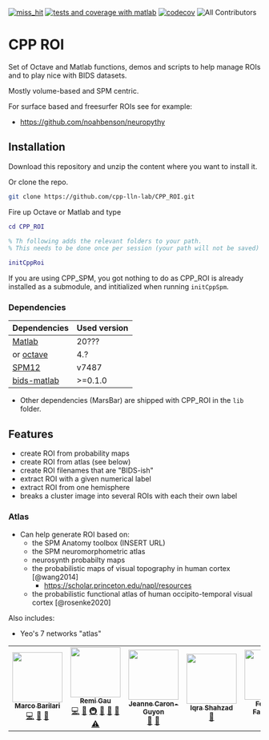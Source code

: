 [![miss_hit](https://github.com/cpp-lln-lab/CPP_ROI/actions/workflows/miss_hit.yml/badge.svg)](https://github.com/cpp-lln-lab/CPP_ROI/actions/workflows/miss_hit.yml)
[![tests and coverage with matlab](https://github.com/cpp-lln-lab/CPP_ROI/actions/workflows/run_tests_matlab.yml/badge.svg)](https://github.com/cpp-lln-lab/CPP_ROI/actions/workflows/run_tests_matlab.yml)
[![codecov](https://codecov.io/gh/cpp-lln-lab/CPP_ROI/branch/main/graph/badge.svg?token=8IoRQtbFUV)](https://codecov.io/gh/cpp-lln-lab/CPP_ROI)
![All Contributors](https://img.shields.io/badge/all_contributors-4-orange.svg?style=flat-square)

# CPP ROI

Set of Octave and Matlab functions, demos and scripts to help manage ROIs and to
play nice with BIDS datasets.

Mostly volume-based and SPM centric.

For surface based and freesurfer ROIs see for example:

-   https://github.com/noahbenson/neuropythy

## Installation

Download this repository and unzip the content where you want to install it.

Or clone the repo.

```bash
git clone https://github.com/cpp-lln-lab/CPP_ROI.git
```

Fire up Octave or Matlab and type

```matlab
cd CPP_ROI

% Th following adds the relevant folders to your path.
% This needs to be done once per session (your path will not be saved)

initCppRoi
```

If you are using CPP_SPM, you got nothing to do as CPP_ROI is already installed
as a submodule, and intitialized when running `initCppSpm`.

### Dependencies

| Dependencies                                                    | Used version |
| --------------------------------------------------------------- | ------------ |
| [Matlab](https://www.mathworks.com/products/matlab.html)        | 20???        |
| or [octave](https://www.gnu.org/software/octave/)               | 4.?          |
| [SPM12](https://www.fil.ion.ucl.ac.uk/spm/software/spm12/)      | v7487        |
| [bids-matlab](https://github.com/bids-standard/bids-matlab.git) | >=0.1.0      |

-   Other dependencies (MarsBar) are shipped with CPP_ROI in the `lib` folder.

## Features

-   create ROI from probability maps
-   create ROI from atlas (see below)
-   create ROI filenames that are "BIDS-ish"
-   extract ROI with a given numerical label
-   extract ROI from one hemisphere
-   breaks a cluster image into several ROIs with each their own label

### Atlas

-   Can help generate ROI based on:
    -   the SPM Anatomy toolbox (INSERT URL)
    -   the SPM neuromorphometric atlas
    -   neurosynth probabilty maps
    -   the probabilistic maps of visual topography in human cortex [@wang2014]
        -   https://scholar.princeton.edu/napl/resources
    -   the probabilistic functional atlas of human occipito-temporal visual cortex [@rosenke2020]

Also includes:

-   Yeo's 7 networks "atlas"
<!-- add REF and URL -->

<!-- ALL-CONTRIBUTORS-LIST:START - Do not remove or modify this section -->
<!-- prettier-ignore-start -->
<!-- markdownlint-disable -->
<table>
  <tr>
    <td align="center"><a href="https://github.com/marcobarilari"><img src="https://avatars.githubusercontent.com/u/38101692?v=4?s=100" width="100px;" alt=""/><br /><sub><b>Marco Barilari</b></sub></a><br /><a href="https://github.com/cpp-lln-lab/CPP_ROI/commits?author=marcobarilari" title="Code">💻</a> <a href="https://github.com/cpp-lln-lab/CPP_ROI/commits?author=marcobarilari" title="Documentation">📖</a> <a href="#ideas-marcobarilari" title="Ideas, Planning, & Feedback">🤔</a></td>
    <td align="center"><a href="https://github.com/Remi-Gau"><img src="https://avatars.githubusercontent.com/u/6961185?v=4?s=100" width="100px;" alt=""/><br /><sub><b>Remi Gau</b></sub></a><br /><a href="https://github.com/cpp-lln-lab/CPP_ROI/commits?author=Remi-Gau" title="Code">💻</a> <a href="https://github.com/cpp-lln-lab/CPP_ROI/commits?author=Remi-Gau" title="Documentation">📖</a> <a href="#infra-Remi-Gau" title="Infrastructure (Hosting, Build-Tools, etc)">🚇</a> <a href="#design-Remi-Gau" title="Design">🎨</a> <a href="https://github.com/cpp-lln-lab/CPP_ROI/pulls?q=is%3Apr+reviewed-by%3ARemi-Gau" title="Reviewed Pull Requests">👀</a> <a href="https://github.com/cpp-lln-lab/CPP_ROI/issues?q=author%3ARemi-Gau" title="Bug reports">🐛</a> <a href="https://github.com/cpp-lln-lab/CPP_ROI/commits?author=Remi-Gau" title="Tests">⚠️</a></td>
    <td align="center"><a href="https://github.com/JeanneCaronGuyon"><img src="https://avatars.githubusercontent.com/u/8718798?v=4?s=100" width="100px;" alt=""/><br /><sub><b>Jeanne Caron-Guyon </b></sub></a><br /><a href="#ideas-JeanneCaronGuyon " title="Ideas, Planning, & Feedback">🤔</a> <a href="#userTesting-JeanneCaronGuyon " title="User Testing">📓</a></td>
    <td align="center"><a href="https://github.com/iqrashahzad14"><img src="https://avatars.githubusercontent.com/u/75671348?v=4?s=100" width="100px;" alt=""/><br /><sub><b>Iqra Shahzad</b></sub></a><br /><a href="#userTesting-iqrashahzad14" title="User Testing">📓</a></td>
    <td align="center"><a href="https://github.com/fedefalag"><img src="https://avatars2.githubusercontent.com/u/50373329?v=4?s=100" width="100px;" alt=""/><br /><sub><b>Federica Falagiarda</b></sub></a><br /><a href="https://github.com/cpp-lln-lab/CPP_ROI/issues?q=author%3Afedefalag" title="Bug reports">🐛</a> <a href="#userTesting-fedefalag" title="User Testing">📓</a></td>
    <td align="center"><a href="https://github.com/CerenB"><img src="https://avatars.githubusercontent.com/u/10451654?v=4?s=100" width="100px;" alt=""/><br /><sub><b>Ceren Battal</b></sub></a><br /><a href="https://github.com/cpp-lln-lab/CPP_ROI/commits?author=CerenB" title="Code">💻</a> <a href="https://github.com/cpp-lln-lab/CPP_ROI/pulls?q=is%3Apr+reviewed-by%3ACerenB" title="Reviewed Pull Requests">👀</a> <a href="#userTesting-CerenB" title="User Testing">📓</a></td>
    <td align="center"><img src="?s=100" width="100px;" alt=""/><br /><sub><b>dependabot[bot]</b></sub><br /><a href="https://github.com/cpp-lln-lab/CPP_ROI/commits?author=dependabot[bot]" title="Code">💻</a></td>
  </tr>
</table>

<!-- markdownlint-restore -->
<!-- prettier-ignore-end -->

<!-- ALL-CONTRIBUTORS-LIST:END -->
